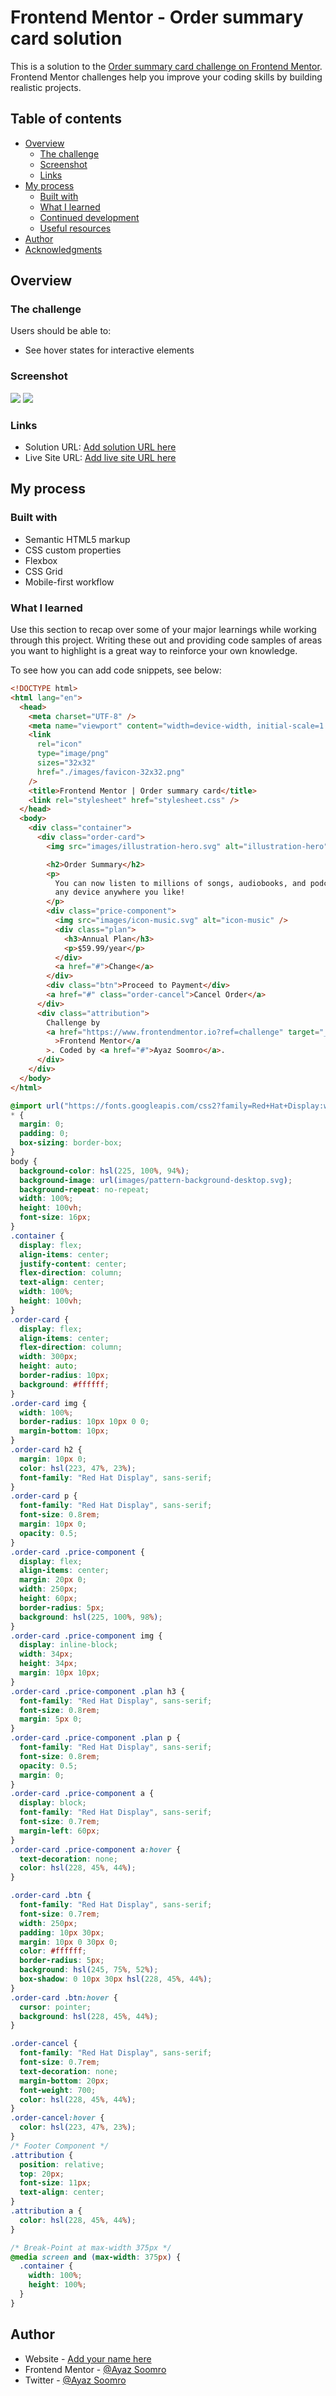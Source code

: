# Frontend Mentor - Order summary card solution

This is a solution to the [Order summary card challenge on Frontend Mentor](https://www.frontendmentor.io/challenges/order-summary-component-QlPmajDUj). Frontend Mentor challenges help you improve your coding skills by building realistic projects. 

## Table of contents

- [Overview](#overview)
  - [The challenge](#the-challenge)
  - [Screenshot](#screenshot)
  - [Links](#links)
- [My process](#my-process)
  - [Built with](#built-with)
  - [What I learned](#what-i-learned)
  - [Continued development](#continued-development)
  - [Useful resources](#useful-resources)
- [Author](#author)
- [Acknowledgments](#acknowledgments)

## Overview

### The challenge

Users should be able to:

- See hover states for interactive elements

### Screenshot

![](./design/desktop-preview.jpg)
![](./design/mobile-design.jpg)

### Links

- Solution URL: [Add solution URL here](https://your-solution-url.com)
- Live Site URL: [Add live site URL here](https://your-live-site-url.com)

## My process

### Built with

- Semantic HTML5 markup
- CSS custom properties
- Flexbox
- CSS Grid
- Mobile-first workflow

### What I learned

Use this section to recap over some of your major learnings while working through this project. Writing these out and providing code samples of areas you want to highlight is a great way to reinforce your own knowledge.

To see how you can add code snippets, see below:

```html
<!DOCTYPE html>
<html lang="en">
  <head>
    <meta charset="UTF-8" />
    <meta name="viewport" content="width=device-width, initial-scale=1.0" />
    <link
      rel="icon"
      type="image/png"
      sizes="32x32"
      href="./images/favicon-32x32.png"
    />
    <title>Frontend Mentor | Order summary card</title>
    <link rel="stylesheet" href="stylesheet.css" />
  </head>
  <body>
    <div class="container">
      <div class="order-card">
        <img src="images/illustration-hero.svg" alt="illustration-hero" />

        <h2>Order Summary</h2>
        <p>
          You can now listen to millions of songs, audiobooks, and podcasts on
          any device anywhere you like!
        </p>
        <div class="price-component">
          <img src="images/icon-music.svg" alt="icon-music" />
          <div class="plan">
            <h3>Annual Plan</h3>
            <p>$59.99/year</p>
          </div>
          <a href="#">Change</a>
        </div>
        <div class="btn">Proceed to Payment</div>
        <a href="#" class="order-cancel">Cancel Order</a>
      </div>
      <div class="attribution">
        Challenge by
        <a href="https://www.frontendmentor.io?ref=challenge" target="_blank"
          >Frontend Mentor</a
        >. Coded by <a href="#">Ayaz Soomro</a>.
      </div>
    </div>
  </body>
</html>
```
```css
@import url("https://fonts.googleapis.com/css2?family=Red+Hat+Display:wght@700&display=swap");
* {
  margin: 0;
  padding: 0;
  box-sizing: border-box;
}
body {
  background-color: hsl(225, 100%, 94%);
  background-image: url(images/pattern-background-desktop.svg);
  background-repeat: no-repeat;
  width: 100%;
  height: 100vh;
  font-size: 16px;
}
.container {
  display: flex;
  align-items: center;
  justify-content: center;
  flex-direction: column;
  text-align: center;
  width: 100%;
  height: 100vh;
}
.order-card {
  display: flex;
  align-items: center;
  flex-direction: column;
  width: 300px;
  height: auto;
  border-radius: 10px;
  background: #ffffff;
}
.order-card img {
  width: 100%;
  border-radius: 10px 10px 0 0;
  margin-bottom: 10px;
}
.order-card h2 {
  margin: 10px 0;
  color: hsl(223, 47%, 23%);
  font-family: "Red Hat Display", sans-serif;
}
.order-card p {
  font-family: "Red Hat Display", sans-serif;
  font-size: 0.8rem;
  margin: 10px 0;
  opacity: 0.5;
}
.order-card .price-component {
  display: flex;
  align-items: center;
  margin: 20px 0;
  width: 250px;
  height: 60px;
  border-radius: 5px;
  background: hsl(225, 100%, 98%);
}
.order-card .price-component img {
  display: inline-block;
  width: 34px;
  height: 34px;
  margin: 10px 10px;
}
.order-card .price-component .plan h3 {
  font-family: "Red Hat Display", sans-serif;
  font-size: 0.8rem;
  margin: 5px 0;
}
.order-card .price-component .plan p {
  font-family: "Red Hat Display", sans-serif;
  font-size: 0.8rem;
  opacity: 0.5;
  margin: 0;
}
.order-card .price-component a {
  display: block;
  font-family: "Red Hat Display", sans-serif;
  font-size: 0.7rem;
  margin-left: 60px;
}
.order-card .price-component a:hover {
  text-decoration: none;
  color: hsl(228, 45%, 44%);
}

.order-card .btn {
  font-family: "Red Hat Display", sans-serif;
  font-size: 0.7rem;
  width: 250px;
  padding: 10px 30px;
  margin: 10px 0 30px 0;
  color: #ffffff;
  border-radius: 5px;
  background: hsl(245, 75%, 52%);
  box-shadow: 0 10px 30px hsl(228, 45%, 44%);
}
.order-card .btn:hover {
  cursor: pointer;
  background: hsl(228, 45%, 44%);
}

.order-cancel {
  font-family: "Red Hat Display", sans-serif;
  font-size: 0.7rem;
  text-decoration: none;
  margin-bottom: 20px;
  font-weight: 700;
  color: hsl(228, 45%, 44%);
}
.order-cancel:hover {
  color: hsl(223, 47%, 23%);
}
/* Footer Component */
.attribution {
  position: relative;
  top: 20px;
  font-size: 11px;
  text-align: center;
}
.attribution a {
  color: hsl(228, 45%, 44%);
}

/* Break-Point at max-width 375px */
@media screen and (max-width: 375px) {
  .container {
    width: 100%;
    height: 100%;
  }
}
```

## Author

- Website - [Add your name here](https://www.your-site.com)
- Frontend Mentor - [@Ayaz Soomro](https://www.frontendmentor.io/profile/theayazsoomro)
- Twitter - [@Ayaz Soomro](https://www.twitter.com/theayazsoomro)
